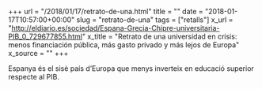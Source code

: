 +++
url = "/2018/01/17/retrato-de-una.html"
title = ""
date = "2018-01-17T10:57:00+00:00"
slug = "retrato-de-una"
tags = ["retalls"]
x_url = "http://eldiario.es/sociedad/Espana-Grecia-Chipre-universitaria-PIB_0_729677855.html"
x_title = "Retrato de una universidad en crisis: menos financiación pública, más gasto privado y más lejos de Europa"
x_source = ""
+++


Espanya és el sisè país d’Europa que menys inverteix en educació superior respecte al PIB.

